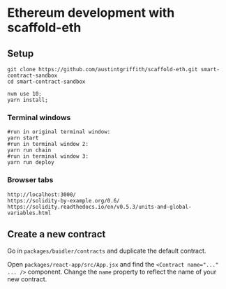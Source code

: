 # Ethereum development with scaffold-eth

## Setup

```
git clone https://github.com/austintgriffith/scaffold-eth.git smart-contract-sandbox
cd smart-contract-sandbox
```

```
nvm use 10;
yarn install;
```

### Terminal windows

```
#run in original terminal window:
yarn start
#run in terminal window 2:
yarn run chain
#run in terminal window 3:
yarn run deploy
```

### Browser tabs
```
http://localhost:3000/
https://solidity-by-example.org/0.6/
https://solidity.readthedocs.io/en/v0.5.3/units-and-global-variables.html
```

## Create a new contract

Go in `packages/buidler/contracts` and duplicate the default contract.

Open `packages/react-app/src/App.jsx` and find the `<Contract name="..." ... />` component. Change the `name` property to reflect the name of your new contract.
